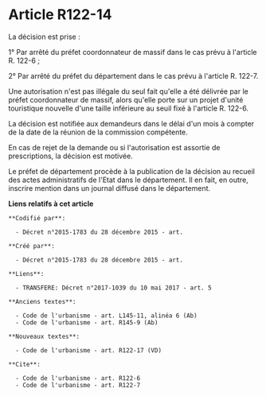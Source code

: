 # Article R122-14

La décision est prise : 

1° Par arrêté du préfet coordonnateur de massif dans le cas prévu à l'article R. 122-6 ; 

2° Par arrêté du préfet du département dans le cas prévu à l'article R. 122-7. 

Une autorisation n'est pas illégale du seul fait qu'elle a été délivrée par le préfet coordonnateur de massif, alors qu'elle
porte sur un projet d'unité touristique nouvelle d'une taille inférieure au seuil fixé à l'article R. 122-6. 

La décision est notifiée aux demandeurs dans le délai d'un mois à compter de la date de la réunion de la commission
compétente. 

En cas de rejet de la demande ou si l'autorisation est assortie de prescriptions, la décision est motivée. 

Le préfet de département procède à la publication de la décision au recueil des actes administratifs de l'Etat dans le
département. Il en fait, en outre, inscrire mention dans un journal diffusé dans le département.

**Liens relatifs à cet article**

	**Codifié par**:

	  - Décret n°2015-1783 du 28 décembre 2015 - art.

	**Créé par**:

	  - Décret n°2015-1783 du 28 décembre 2015 - art.

	**Liens**:

	  - TRANSFERE: Décret n°2017-1039 du 10 mai 2017 - art. 5

	**Anciens textes**:

	  - Code de l'urbanisme - art. L145-11, alinéa 6 (Ab)
	  - Code de l'urbanisme - art. R145-9 (Ab)

	**Nouveaux textes**:

	  - Code de l'urbanisme - art. R122-17 (VD)

	**Cite**:

	  - Code de l'urbanisme - art. R122-6
	  - Code de l'urbanisme - art. R122-7

